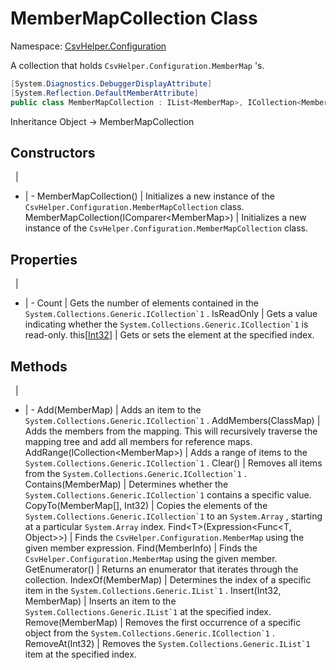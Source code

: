 # MemberMapCollection Class

Namespace: [CsvHelper.Configuration](/api/CsvHelper.Configuration)

A collection that holds ``CsvHelper.Configuration.MemberMap`` 's.

```cs
[System.Diagnostics.DebuggerDisplayAttribute]
[System.Reflection.DefaultMemberAttribute]
public class MemberMapCollection : IList<MemberMap>, ICollection<MemberMap>, IEnumerable<MemberMap>, IEnumerable
```

Inheritance Object -> MemberMapCollection

## Constructors
&nbsp; | &nbsp;
- | -
MemberMapCollection() | Initializes a new instance of the ``CsvHelper.Configuration.MemberMapCollection`` class.
MemberMapCollection(IComparer&lt;MemberMap&gt;) | Initializes a new instance of the ``CsvHelper.Configuration.MemberMapCollection`` class.

## Properties
&nbsp; | &nbsp;
- | -
Count | Gets the number of elements contained in the ``System.Collections.Generic.ICollection`1`` .
IsReadOnly | Gets a value indicating whether the ``System.Collections.Generic.ICollection`1`` is read-only.
this[[Int32](https://docs.microsoft.com/en-us/dotnet/api/system.int32)] | Gets or sets the element at the specified index.

## Methods
&nbsp; | &nbsp;
- | -
Add(MemberMap) | Adds an item to the ``System.Collections.Generic.ICollection`1`` .
AddMembers(ClassMap) | Adds the members from the mapping. This will recursively traverse the mapping tree and add all members for reference maps.
AddRange(ICollection&lt;MemberMap&gt;) | Adds a range of items to the ``System.Collections.Generic.ICollection`1`` .
Clear() | Removes all items from the ``System.Collections.Generic.ICollection`1`` .
Contains(MemberMap) | Determines whether the ``System.Collections.Generic.ICollection`1`` contains a specific value.
CopyTo(MemberMap[], Int32) | Copies the elements of the ``System.Collections.Generic.ICollection`1`` to an ``System.Array`` , starting at a particular ``System.Array`` index.
Find&lt;T&gt;(Expression&lt;Func&lt;T, Object&gt;&gt;) | Finds the ``CsvHelper.Configuration.MemberMap`` using the given member expression.
Find(MemberInfo) | Finds the ``CsvHelper.Configuration.MemberMap`` using the given member.
GetEnumerator() | Returns an enumerator that iterates through the collection.
IndexOf(MemberMap) | Determines the index of a specific item in the ``System.Collections.Generic.IList`1`` .
Insert(Int32, MemberMap) | Inserts an item to the ``System.Collections.Generic.IList`1`` at the specified index.
Remove(MemberMap) | Removes the first occurrence of a specific object from the ``System.Collections.Generic.ICollection`1`` .
RemoveAt(Int32) | Removes the ``System.Collections.Generic.IList`1`` item at the specified index.
